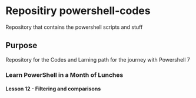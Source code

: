 # Repositiry powershell-codes
Repository that contains the powershell scripts and stuff

## Purpose
Repository for the Codes and Larning path for the journey with Powershell 7

### Learn PowerShell in a Month of Lunches

#### Lesson 12 - Filtering and comparisons
